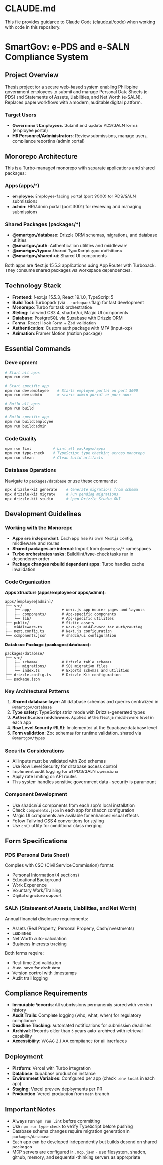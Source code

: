 # CLAUDE.md

This file provides guidance to Claude Code (claude.ai/code) when working with code in this repository.

# SmartGov: e-PDS and e-SALN Compliance System

## Project Overview

Thesis project for a secure web-based system enabling Philippine government employees to submit and manage Personal Data Sheets (e-PDS) and Statements of Assets, Liabilities, and Net Worth (e-SALN). Replaces paper workflows with a modern, auditable digital platform.

### Target Users

- **Government Employees**: Submit and update PDS/SALN forms (employee portal)
- **HR Personnel/Administrators**: Review submissions, manage users, compliance reporting (admin portal)

## Monorepo Architecture

This is a Turbo-managed monorepo with separate applications and shared packages:

### Apps (apps/*)

- **employee**: Employee-facing portal (port 3000) for PDS/SALN submissions
- **admin**: HR/Admin portal (port 3001) for reviewing and managing submissions

### Shared Packages (packages/*)

- **@smartgov/database**: Drizzle ORM schemas, migrations, and database utilities
- **@smartgov/auth**: Authentication utilities and middleware
- **@smartgov/types**: Shared TypeScript type definitions
- **@smartgov/shared-ui**: Shared UI components

Both apps are Next.js 15.5.3 applications using App Router with Turbopack. They consume shared packages via workspace dependencies.

## Technology Stack

- **Frontend**: Next.js 15.5.3, React 19.1.0, TypeScript 5
- **Build Tool**: Turbopack (via `--turbopack` flag) for fast development
- **Monorepo**: Turbo for task orchestration
- **Styling**: Tailwind CSS 4, shadcn/ui, Magic UI components
- **Database**: PostgreSQL via Supabase with Drizzle ORM
- **Forms**: React Hook Form + Zod validation
- **Authentication**: Custom auth package with MFA (input-otp)
- **Animation**: Framer Motion (motion package)

## Essential Commands

### Development

```bash
# Start all apps
npm run dev

# Start specific app
npm run dev:employee    # Starts employee portal on port 3000
npm run dev:admin       # Starts admin portal on port 3001

# Build all apps
npm run build

# Build specific app
npm run build:employee
npm run build:admin
```

### Code Quality

```bash
npm run lint          # Lint all packages/apps
npm run type-check    # TypeScript type checking across monorepo
npm run clean         # Clean build artifacts
```

### Database Operations

Navigate to `packages/database` or use these commands:

```bash
npx drizzle-kit generate    # Generate migrations from schema
npx drizzle-kit migrate     # Run pending migrations
npx drizzle-kit studio      # Open Drizzle Studio GUI
```

## Development Guidelines

### Working with the Monorepo

- **Apps are independent**: Each app has its own Next.js config, middleware, and routes
- **Shared packages are internal**: Import from `@smartgov/*` namespaces
- **Turbo orchestrates tasks**: Build/lint/type-check tasks run in dependency order
- **Package changes rebuild dependent apps**: Turbo handles cache invalidation

### Code Organization

**Apps Structure (apps/employee or apps/admin):**
```
apps/[employee|admin]/
├── src/
│   ├── app/              # Next.js App Router pages and layouts
│   ├── components/       # App-specific components
│   └── lib/              # App-specific utilities
├── public/               # Static assets
├── middleware.ts         # Next.js middleware for auth/routing
├── next.config.ts        # Next.js configuration
└── components.json       # shadcn/ui configuration
```

**Database Package (packages/database):**
```
packages/database/
├── src/
│   ├── schema/           # Drizzle table schemas
│   ├── migrations/       # SQL migration files
│   └── index.ts          # Exports schemas and utilities
├── drizzle.config.ts     # Drizzle Kit configuration
└── package.json
```

### Key Architectural Patterns

1. **Shared database layer**: All database schemas and queries centralized in `@smartgov/database`
2. **Type safety**: TypeScript strict mode with Drizzle-generated types
3. **Authentication middleware**: Applied at the Next.js middleware level in each app
4. **Row Level Security (RLS)**: Implemented at the Supabase database level
5. **Form validation**: Zod schemas for runtime validation, shared via `@smartgov/types`

### Security Considerations

- All inputs must be validated with Zod schemas
- Use Row Level Security for database access control
- Implement audit logging for all PDS/SALN operations
- Apply rate limiting on API routes
- This system handles sensitive government data - security is paramount

### Component Development

- Use shadcn/ui components from each app's local installation
- Check `components.json` in each app for shadcn configuration
- Magic UI components are available for enhanced visual effects
- Follow Tailwind CSS 4 conventions for styling
- Use `cn()` utility for conditional class merging

## Form Specifications

### PDS (Personal Data Sheet)

Complies with CSC (Civil Service Commission) format:
- Personal Information (4 sections)
- Educational Background
- Work Experience
- Voluntary Work/Training
- Digital signature support

### SALN (Statement of Assets, Liabilities, and Net Worth)

Annual financial disclosure requirements:
- Assets (Real Property, Personal Property, Cash/Investments)
- Liabilities
- Net Worth auto-calculation
- Business Interests tracking

Both forms require:
- Real-time Zod validation
- Auto-save for draft data
- Version control with timestamps
- Audit trail logging

## Compliance Requirements

- **Immutable Records**: All submissions permanently stored with version history
- **Audit Trails**: Complete logging (who, what, when) for regulatory compliance
- **Deadline Tracking**: Automated notifications for submission deadlines
- **Archival**: Records older than 5 years auto-archived with retrieval capability
- **Accessibility**: WCAG 2.1 AA compliance for all interfaces

## Deployment

- **Platform**: Vercel with Turbo integration
- **Database**: Supabase production instance
- **Environment Variables**: Configured per app (check `.env.local` in each app)
- **Staging**: Vercel preview deployments per PR
- **Production**: Vercel production from `main` branch

## Important Notes

- Always run `npm run lint` before committing
- Use `npm run type-check` to verify TypeScript before pushing
- Database schema changes require migration generation in `packages/database`
- Each app can be developed independently but builds depend on shared packages
- MCP servers are configured in `.mcp.json` - use filesystem, shadcn, github, memory, and sequential-thinking servers as appropriate